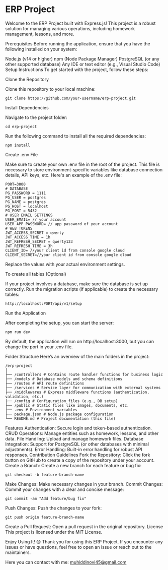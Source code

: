 # ERP Project

Welcome to the ERP Project built with Express.js! This project is a robust solution for managing various operations, including homework management, lessons, and more.

Prerequisites
Before running the application, ensure that you have the following installed on your system:

Node.js (v14 or higher)
npm (Node Package Manager)
PostgreSQL (or any other supported database)
Any IDE or text editor (e.g., Visual Studio Code)
Setup Instructions
To get started with the project, follow these steps:

Clone the Repository

Clone this repository to your local machine:

```
git clone https://github.com/your-username/erp-project.git
```

Install Dependencies

Navigate to the project folder:

```
cd erp-project
```

Run the following command to install all the required dependencies:

```
npm install
```

Create .env File

Make sure to create your own .env file in the root of the project. This file is necessary to store environment-specific variables like database connection details, API keys, etc.
Here's an example of the .env file:

```
PORT=3000
# DATABASE
PG_PASSWORD = 1111
PG_USER = postgres
PG_NAME = postgres
PG_HOST = localhost
PG_PORT = 5432
# USER EMAIL SETTINGS
USER_EMAIL= // your account
USER_APP_PASSWORD= // app password of your account
# WEB TOKENS
JWT_ACCESS_SECRET = qwerty
JWT_ACCESS_TIME = 1h
JWT_REFRESH_SECRET = qwerty123
JWT_REFRESH_TIME = 3h
CLIENT_ID= //your client id from console google cloud
CLIENT_SECRET=//your client id from console google cloud
```

Replace the values with your actual environment settings.

To create all tables (Optional)

If your project involves a database, make sure the database is set up correctly. Run the migration scripts (if applicable) to create the necessary tables:

```
http://localhost:PORT/api/v1/setup
```

Run the Application

After completing the setup, you can start the server:

```
npm run dev
```

By default, the application will run on http://localhost:3000, but you can change the port in your .env file.

Folder Structure
Here’s an overview of the main folders in the project:

```
/erp-project
│
├── /controllers # Contains route handler functions for business logic
├── /models # Database models and schema definitions
├── /routes # API route definitions
├── /services # Service layer for communication with external systems
├── /middlewares # Express middleware functions (authentication, validation, etc.)
├── /config # Configuration files (e.g., DB setup)
├── /public # Static files like images, documents, etc.
├── .env # Environment variables
├── package.json # Node.js package configuration
└── README.md # Project documentation (this file)
```

Features
Authentication: Secure login and token-based authentication.
CRUD Operations: Manage entities such as homework, lessons, and other data.
File Handling: Upload and manage homework files.
Database Integration: Support for PostgreSQL (or other databases with minimal adjustments).
Error Handling: Built-in error handling for robust API responses.
Contribution Guidelines
Fork the Repository: Click the fork button on GitHub to create a copy of the repository under your account.
Create a Branch: Create a new branch for each feature or bug fix:

```
git checkout -b feature-branch-name
```

Make Changes: Make necessary changes in your branch.
Commit Changes: Commit your changes with a clear and concise message:

```
git commit -am "Add feature/bug fix"
```

Push Changes: Push the changes to your fork:

```
git push origin feature-branch-name
```

Create a Pull Request: Open a pull request in the original repository.
License
This project is licensed under the MIT License.

Enjoy Using It! 😊
Thank you for using this ERP Project. If you encounter any issues or have questions, feel free to open an issue or reach out to the maintainers.

Here you can contact with me: muhiddinovi45@gmail.com

